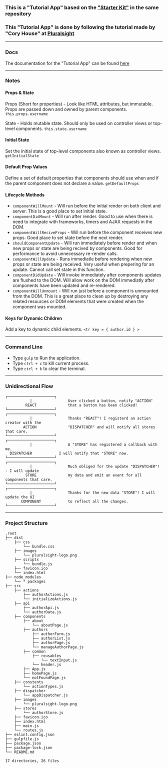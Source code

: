 ### This is a "Tutorial App" based on the ["Starter Kit"](https://github.com/JonasJsk/React-Flux/tree/master/StarterKit) in the same repository

### This "Tutorial App" is done by following the tutorial made by "Cory House" at [Pluralsight](https://app.pluralsight.com/library/courses/react-flux-building-applications/table-of-contents)

---

### Docs
The documentation for the "Tutorial App" can be found [here](https://docs.senseidev.com/dokumentation/javascript-library/react/react-flux-1/tutorial-app)

---

### Notes

#### Props & State
Props (Short for properties) - Look like HTML attributes, but immutable. Props are passed down and owned by parent components.
`this.props.username`

State - Holds mutable state. Should only be used on controller views or top-level components.
`this.state.username`

#### Initial State
Set the initial state of top-level components also known as controller views.
`getInitialState`

#### Default Prop Values
Define a set of default properties that components should use when and if the parent component does not declare a value.
`getDefaultProps`

#### Lifecycle Methods
* `componentWillMount` - Will run before the initial render on both client and server. This is a good place to set initial state.
* `componentDidMount` - Will run after render. Good to use when there is need to integrate with frameworks, timers and AJAX requests in the DOM.
* `componentWillReciveProps` - Will run before the component receives new props. Good place to set state before the next render.
* `shouldComponentUpdate` - Will run immediately before render and when new props or state are being recived by components. Good for performance to avoid unnecessary re-render calls.
* `componentWillUpdate` - Runs immediatle before rendering when new props or state are being received. Very useful when prepering for an update. Cannot call set state in this function.
* `componentDidUpdate` - Will invoke immediately after components updates are flushed to the DOM. Will allow work on the DOM immediatly after components have been updated and re-rendered.
* `componentWillUnmount` - Will run just before a component is unmounted from the DOM. This is a great place to clean up by destroying any related resources or DOM elements that were created when the component was mounted.

#### Keys for Dynamic Children
Add a key to dynamic child elements.
`<tr key = { author.id } >`

---

### Command Line
* Type `gulp` to Run the application.
* Type `ctrl + c` to kill current process.
* Type `ctrl + k` to clear the terminal.

---

### Unidirectional Flow
	┌─────────────────────┐
               |             	User clicked a button, notify "ACTION" 
             REACT           	that a button has been clicked!
	└─────────────────────┘
	┌─────────────────────┐
               |             	Thanks "REACT"! I registerd an action creator with the
            ACTION          	"DISPATCHER" and will notify all stores that care.          
	└─────────────────────┘
	┌─────────────────────┐
               |             	A "STORE" has registered a callback with me. 
      DISPATCHER        	I will notify that "STORE" now. 
	└─────────────────────┘
	┌─────────────────────┐
               |             	Much obliged for the update "DISPATCHER"! - I will update
        	 STORE           	my data and emit an event for all components that care.
	└─────────────────────┘
	┌─────────────────────┐
               |             	Thanks for the new data "STORE"! I will update the UI
      	   COMPONENT         	to reflect all the changes.
	└─────────────────────┘

---

### Project Structure
	.root
	├── dist
		├── css
			└── bundle.css
		├── images
			└── pluralsight-logo.png
		├── scripts
			└── bundle.js
		├── favicon.ico
		└── index.html
	├── node_modules
		└── * packages
	├── src
		├── actions
			├── authorActions.js
			└── initializeActions.js
		├── api
			├── authorApi.js
			└── authorData.js
		├── components
			├── about
				└── aboutPage.js
			├── authors
				├── authorForm.js
				├── authorList.js
				├── authorPage.js
				└── manageAuthorPage.js
			├── common
				├── reusables
					└── textInput.js
				└── header.js
			├── App.js
			├── homePage.js
			└── notFoundPage.js
		├── constents
			└── actionTypes.js
		├── dispatcher
			└── appDispatcher.js
		├── images
			└── pluralsight-logo.png
		├── stores
			└── authorStore.js
		├── favicon.ico
		├── index.html
		├── main.js
		└── routes.js
	├── eslint.config.json
	├── gulpfile.js
	├── package.json
	├── package-lock.json
	└── README.md
	
	17 directories, 26 files